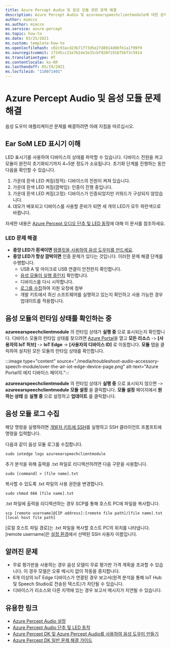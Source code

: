 ```yaml
---
title: Azure Percept Audio 및 음성 모듈 관련 문제 해결
description: Azure Percept Audio 및 azureearspeechclientmodule에 대한 문제 해결 팁 가져오기
author: mimcco
ms.author: mimcco
ms.service: azure-percept
ms.topic: how-to
ms.date: 03/25/2021
ms.custom: template-how-to
ms.openlocfilehash: c02c93acd23b71f73d5e27d8914d08fb1a1f99f9
ms.sourcegitcommit: 17345cc21e7b14e3e31cbf920f191875bf3c5914
ms.translationtype: HT
ms.contentlocale: ko-KR
ms.lasthandoff: 05/19/2021
ms.locfileid: "110071401"
---
```

# <a name="azure-percept-audio-and-speech-module-troubleshooting"></a>Azure Percept Audio 및 음성 모듈 문제 해결

음성 도우미 애플리케이션 문제를 해결하려면 아래 지침을 따르십시오.

## <a name="understanding-ear-som-led-indicators"></a>Ear SoM LED 표시기 이해

LED 표시기를 사용하여 디바이스의 상태를 파악할 수 있습니다. 디바이스 전원을 켜고 모듈이 완전히 초기화되기까지 4~5분 정도가 소요됩니다. 초기화 단계를 진행하는 동안 다음을 확인할 수 있습니다.

1. 가운데 흰색 LED 켜짐(정적): 디바이스의 전원이 켜져 있습니다.
1. 가운데 흰색 LED 켜짐(깜박임): 인증이 진행 중입니다.
1. 가운데 흰색 LED 켜짐(고정): 디바이스가 인증되었지만 키워드가 구성되지 않았습니다.
1. 데모가 배포되고 디바이스를 사용할 준비가 되면 세 개의 LED가 모두 파란색으로 바뀝니다.

자세한 내용은 [Azure Percept 오디오 단추 및 LED 동작](./audio-button-led-behavior.md)에 대해 이 문서를 참조하세요.

### <a name="troubleshooting-led-issues"></a>LED 문제 해결
- **중앙 LED가 흰색이면** [템플릿을 사용하여 음성 도우미를 만드세요](./tutorial-no-code-speech.md).
- **중앙 LED가 항상 깜박이면** 인증 문제가 있다는 것입니다. 이러한 문제 해결 단계를 수행합니다.
    - USB A 및 마이크로 USB 연결이 안전한지 확인합니다. 
    - [음성 모듈이 실행 중인지](./troubleshoot-audio-accessory-speech-module.md#checking-runtime-status-of-the-speech-module) 확인합니다.
    - 디바이스를 다시 시작합니다.
    - [로그를 수집](./troubleshoot-audio-accessory-speech-module.md#collecting-speech-module-logs)하여 지원 요청에 첨부
    - 개발 키트에서 최신 소프트웨어를 실행하고 있는지 확인하고 사용 가능한 경우 업데이트를 적용합니다.

## <a name="checking-runtime-status-of-the-speech-module"></a>음성 모듈의 런타임 상태를 확인하는 중

**azureearspeechclientmodule** 의 런타임 상태가 **실행 중** 으로 표시되는지 확인합니다. 디바이스 모듈의 런타임 상태를 찾으려면 [Azure Portal](https://portal.azure.com/)을 열고 **모든 리소스** ->  **[사용자의 IoT 허브]**  -> **IoT Edge** ->  **[사용자의 디바이스 ID]** 로 이동합니다. **모듈** 탭을 클릭하여 설치된 모든 모듈의 런타임 상태를 확인합니다.

:::image type="content" source="./media/troubleshoot-audio-accessory-speech-module/over-the-air-iot-edge-device-page.png" alt-text="Azure Portal의 에지 디바이스 페이지.":::

**azureearspeechclientmodule** 의 런타임 상태가 **실행 중** 으로 표시되지 않으면  -> **azureearspeechclientmodule** **모듈 설정** 을 클릭합니다. **모듈 설정** 페이지에서 **원하는 상태** 를 **실행 중** 으로 설정하고 **업데이트** 를 클릭합니다.

## <a name="collecting-speech-module-logs"></a>음성 모듈 로그 수집

해당 명령을 실행하려면 [개발자 키트에 SSH](./how-to-ssh-into-percept-dk.md)를 실행하고 SSH 클라이언트 프롬프트에 명령을 입력합니다.

다음과 같이 음성 모듈 로그를 수집합니다.

```console
sudo iotedge logs azureearspeechclientmodule
```

추가 분석을 위해 출력을 .txt 파일로 리디렉션하려면 다음 구문을 사용합니다.

```console
sudo [command] > [file name].txt
```

복사할 수 있도록 .txt 파일의 사용 권한을 변경합니다.

```console
sudo chmod 666 [file name].txt
```

.txt 파일에 출력을 리디렉션하는 경우 SCP를 통해 호스트 PC에 파일을 복사합니다.

```console
scp [remote username]@[IP address]:[remote file path]/[file name].txt [local host file path]
```

[로컬 호스트 파일 경로]는 .txt 파일을 복사할 호스트 PC의 위치를 나타냅니다. [remote username]은 [설정 환경](./quickstart-percept-dk-set-up.md)에서 선택된 SSH 사용자 이름입니다.

## <a name="known-issues"></a>알려진 문제
- 무료 평가판을 사용하는 경우 음성 모델이 무료 평가판 가격 계획을 초과할 수 있습니다. 이 경우 모델은 오류 메시지 없이 작동을 중지합니다.
- 6개 이상의 IoT Edge 디바이스가 연결된 경우 보고서(원격 분석을 통해 IoT Hub 및 Speech Studio로 전송된 텍스트)가 차단될 수 있습니다.
- 디바이스가 리소스와 다른 지역에 있는 경우 보고서 메시지가 지연될 수 있습니다. 

## <a name="useful-links"></a>유용한 링크
- [Azure Percept Audio 설정](./quickstart-percept-audio-setup.md)
- [Azure Percept Audio 단추 및 LED 동작](./audio-button-led-behavior.md)
- [Azure Percept DK 및 Azure Percept Audio를 사용하여 음성 도우미 만들기](./tutorial-no-code-speech.md)
- [Azure Percept DK 일반 문제 해결 가이드](./troubleshoot-dev-kit.md)
